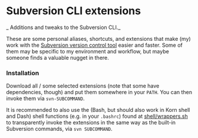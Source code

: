 # Subversion CLI extensions

_ Additions and tweaks to the Subversion CLI._

These are some personal aliases, shortcuts, and extensions that make (my) work with the [Subversion version control tool](https://subversion.apache.org/) easier and faster. Some of them may be specific to my environment and workflow, but maybe someone finds a valuable nugget in there.

### Installation

Download all / some selected extensions (note that some have dependencies, though) and put them somewhere in your `PATH`. You can then invoke them via `svn-SUBCOMMAND`.

It is recommended to also use the (Bash, but should also work in Korn shell and Dash) shell functions (e.g. in your `.bashrc`) found at [shell/wrappers.sh](shell/wrappers.sh) to transparently invoke the extensions in the same way as the built-in Subversion commands, via `svn SUBCOMMAND`.
